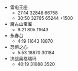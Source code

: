 - 雷电王座
	- 27:14 32848  66758
	- 30:50 32765 65244 +1500
- 魔古山宝库
	- 9:21 805 11643
- 永春台
	- 4:19 11643 18870
- 恐惧之心
	- 5:53 18870 30184
- 决战奥格瑞玛
	- 40:19 31088 3520